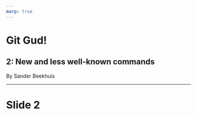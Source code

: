 ```yaml
---
marp: true
---
```


# Git Gud!
## 2: New and less well-known commands

By Sander Beekhuis

---
# Slide 2

